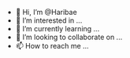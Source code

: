 - 👋 Hi, I’m @Haribae
- 👀 I’m interested in ...
- 🌱 I’m currently learning ...
- 💞️ I’m looking to collaborate on ...
- 📫 How to reach me ...

<!---
Haribae/Haribae is a ✨ special ✨ repository because its `README.md` (this file) appears on your GitHub profile.
You can click the Preview link to take a look at your changes.
--->

